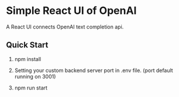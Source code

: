 # Simple React UI of OpenAI

A React UI connects OpenAI text completion api.

## Quick Start
1. npm install

2. Setting your custom backend server port in .env file. (port default running on 3001)

3. npm run start